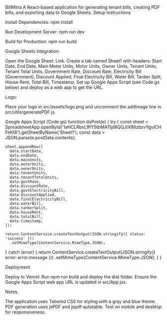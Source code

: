 BillMitra
A React-based application for generating tenant bills, creating PDF bills, and exporting data to Google Sheets.
Setup Instructions

Install Dependencies:
npm install


Run Development Server:
npm run dev


Build for Production:
npm run build


Google Sheets Integration:

Open the Google Sheet: Link.
Create a tab named Sheet1 with headers: Start Date, End Date, Main Meter Units, Motor Units, Owner Units, Tenant Units, Tenant Total Units, Government Rate, Discount Rate, Electricity Bill (Government), Discount Applied, Final Electricity Bill, Water Bill, Tanker Split, House Rent, Total Bill, Timestamp.
Set up Google Apps Script (see Code.gs below) and deploy as a web app to get the URL.


Logo:

Place your logo in src/assets/logo.png and uncomment the addImage line in src/utils/generatePDF.js.



Google Apps Script (Code.gs)
function doPost(e) {
  try {
    const sheet = SpreadsheetApp.openById('1aHCLRbxL9fY5tbMA11jd8QQJtX86zbzvYguICHFeKt8').getSheetByName('Sheet1');
    const data = JSON.parse(e.postData.contents);
    
    sheet.appendRow([
      data.startDate,
      data.endDate,
      data.mainUnits,
      data.motorUnits,
      data.ownerUnits,
      data.tenantUnits,
      data.tenantTotalUnits,
      data.govtRate,
      data.discountRate,
      data.govtElectricityBill,
      data.discountApplied,
      data.finalElectricityBill,
      data.waterBill,
      data.tankerSplit,
      data.houseRent,
      data.totalBill,
      data.timestamp,
    ]);
    
    return ContentService.createTextOutput(JSON.stringify({ status: 'success' }))
      .setMimeType(ContentService.MimeType.JSON);
  } catch (error) {
    return ContentService.createTextOutput(JSON.stringify({ error: error.message }))
      .setMimeType(ContentService.MimeType.JSON);
  }
}

Deployment

Deploy to Vercel: Run npm run build and deploy the dist folder.
Ensure the Google Apps Script web app URL is updated in src/App.jsx.

Notes

The application uses Tailwind CSS for styling with a gray and blue theme.
PDF generation uses jsPDF and jspdf-autotable.
Test on mobile and desktop for responsiveness.
